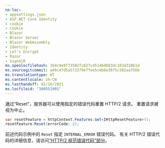 ```yaml
---
no-loc:
- appsettings.json
- ASP.NET Core Identity
- cookie
- Cookie
- Blazor
- Blazor Server
- Blazor WebAssembly
- Identity
- Let's Encrypt
- Razor
- SignalR
ms.openlocfilehash: 164c9e8f73502fc627c4514bd683dc183d318b1d
ms.sourcegitcommit: a49c47d5a573379effee5c6b6e36f5c302aa756b
ms.translationtype: HT
ms.contentlocale: zh-CN
ms.lasthandoff: 02/16/2021
ms.locfileid: "100551901"
---
```

通过“Reset”，服务器可以使用指定的错误代码重置 HTTP/2 请求。 重置请求被视为中止。

```csharp
var resetFeature = httpContext.Features.Get<IHttpResetFeature>();
resetFeature.Reset(errorCode: 2);
```

前述代码示例中的 `Reset` 指定 `INTERNAL_ERROR` 错误代码。 有关 HTTP/2 错误代码的详细信息，请访问[“HTTP/2 规范错误代码”部分](https://tools.ietf.org/html/rfc7540#page-50)。